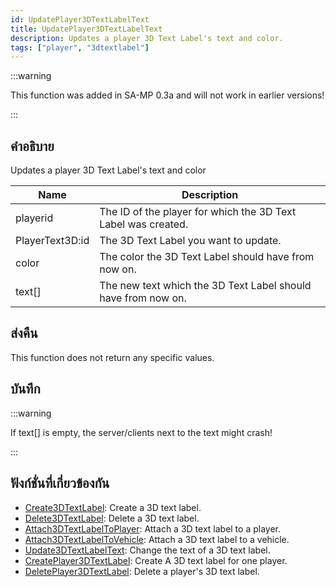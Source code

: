 ```yaml
---
id: UpdatePlayer3DTextLabelText
title: UpdatePlayer3DTextLabelText
description: Updates a player 3D Text Label's text and color.
tags: ["player", "3dtextlabel"]
---
```


:::warning

This function was added in SA-MP 0.3a and will not work in earlier versions!

:::

## คำอธิบาย

Updates a player 3D Text Label's text and color

| Name            | Description                                                   |
| --------------- | ------------------------------------------------------------- |
| playerid        | The ID of the player for which the 3D Text Label was created. |
| PlayerText3D:id | The 3D Text Label you want to update.                         |
| color           | The color the 3D Text Label should have from now on.          |
| text[]          | The new text which the 3D Text Label should have from now on. |

## ส่งคืน

This function does not return any specific values.

## บันทึก

:::warning

If text[] is empty, the server/clients next to the text might crash!

:::

## ฟังก์ชั่นที่เกี่ยวข้องกัน

- [Create3DTextLabel](../functions/Create3DTextLabel.md): Create a 3D text label.
- [Delete3DTextLabel](../functions/Delete3DTextLabel.md): Delete a 3D text label.
- [Attach3DTextLabelToPlayer](../functions/Attach3DTextLabelToPlayer.md): Attach a 3D text label to a player.
- [Attach3DTextLabelToVehicle](../functions/Attach3DTextLabelToVehicle.md): Attach a 3D text label to a vehicle.
- [Update3DTextLabelText](../functions/Update3DTextLabelText.md): Change the text of a 3D text label.
- [CreatePlayer3DTextLabel](../functions/CreatePlayer3DTextLabel.md): Create A 3D text label for one player.
- [DeletePlayer3DTextLabel](../functions/DeletePlayer3DTextLabel.md): Delete a player's 3D text label.
